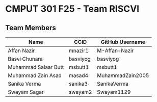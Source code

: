 # CMPUT 301 F25 - Team RISCVI

## Team Members

| Name        | CCID   | GitHub Username |
| ----------- | ------ | --------------- |
| Affan Nazir | mnazir1 | M-Affan-Nazir    |
| Basvi Chunara | basviyog | basviyog    |
| Muhammad Salaar Butt | msbutt1 | msbutt1     |
| Muhammad Zain Asad | masad4 | MuhammadZain2005     |
| Sanika Verma | sanika3 | SanikaVerma     |
| Swayam Sagar | swayam2 | Swayam1129    |

